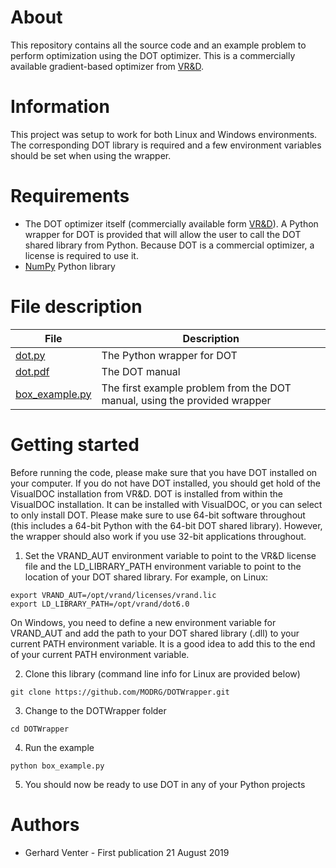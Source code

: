 # About
This repository contains all the source code and an example problem to perform optimization using the DOT optimizer.  This is a commercially available gradient-based optimizer from [VR&D](http://www.vrand.com).

# Information
This project was setup to work for both Linux and Windows environments.  The corresponding DOT library is required and a few environment variables should be set when using the wrapper.

# Requirements
- The DOT optimizer itself (commercially available form [VR&D](http://www.vrand.com)).  A Python wrapper for DOT is provided that will allow the user to call the DOT shared library from Python.  Because DOT is a commercial optimizer, a license is required to use it.
- [NumPy](http://www.numpy.org/) Python library


# File description
| File        | Description  |
| ------------- |-------------|
| [dot.py](https://github.com/MODRG/DOTWrapper/blob/master/dot.py)  | The Python wrapper for DOT |
| [dot.pdf](https://github.com/MODRG/DOTWrapper/blob/master/dot.pdf) | The DOT manual |
| [box_example.py](https://github.com/MODRG/DOTWrapper/blob/master/box_example.py) | The first example problem from the DOT manual, using the provided wrapper |

# Getting started
Before running the code, please make sure that you have DOT installed on your computer.  If you do not have DOT installed, you should get hold of the VisualDOC installation from VR&D.  DOT is installed from within the VisualDOC installation.  It can be installed with VisualDOC, or you can select to only install DOT.  Please make sure to use 64-bit software throughout (this includes a 64-bit Python with the 64-bit DOT shared library).  However, the wrapper should also work if you use 32-bit applications throughout.

1. Set the VRAND_AUT environment variable to point to the VR&D license file and the LD_LIBRARY_PATH environment variable to point to the location of your DOT shared library.  For example, on Linux:
```
export VRAND_AUT=/opt/vrand/licenses/vrand.lic
export LD_LIBRARY_PATH=/opt/vrand/dot6.0
```
On Windows, you need to define a new environment variable for VRAND_AUT and add the path to your DOT shared library (.dll) to your current PATH environment variable.  It is a good idea to add this to the end of your current PATH environment variable.

2. Clone this library (command line info for Linux are provided below)
```
git clone https://github.com/MODRG/DOTWrapper.git
```

3. Change to the DOTWrapper folder
```
cd DOTWrapper
```

4. Run the example
```
python box_example.py
```

5. You should now be ready to use DOT in any of your Python projects

# Authors
- Gerhard Venter - First publication 21 August 2019
